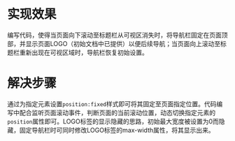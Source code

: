 # 实现效果

编写代码，使得当页面向下滚动至标题栏从可视区消失时，将导航栏固定在页面顶部，并显示页面LOGO（初始文档中已提供）以便后续导航；当页面向上滚动至标题栏重新出现在可视区域时，导航栏恢复初始设置。



# 解决步骤

通过为指定元素设置`position:fixed`样式即可将其固定至页面指定位置。代码编写中配合监听页面滚动事件，判断页面的当前滚动位置，动态切换指定元素的`position`属性即可。LOGO标签的显示隐藏的思路，初始最大宽度被设置为0而隐藏，固定导航栏时可同时修改LOGO标签的max-width属性，将其显示出来。

